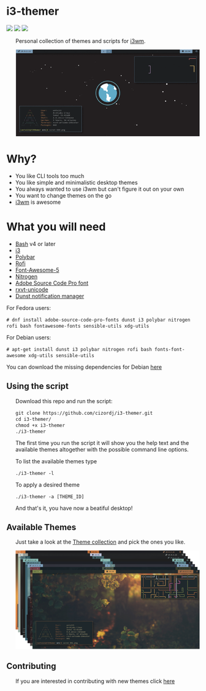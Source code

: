 <h1>i3-themer</h1>

![](https://img.shields.io/github/last-commit/cizordj/i3wm-themer/master)
![](https://img.shields.io/github/license/cizordj/i3wm-themer)
![](https://img.shields.io/github/languages/top/cizordj/i3wm-themer?label=bash)

<ul>
Personal collection of themes and scripts for <a href="https://www.i3wm.org">i3wm</a>.

![](assets/screenshots/workflow.gif?raw=true)
</ul>

<h1>Why?</h1>
<ul>
<li>You like CLI tools too much</li>
<li>You like simple and minimalistic desktop themes</li>
<li>You always wanted to use i3wm but can't figure it out on your own</li>
<li>You want to change themes on the go</li>
<li><a href="https://www.i3wm.org">i3wm</a> is awesome</li>
</ul>

<h1>What you will need</h1>
<ul>
    <li><a href="https://www.gnu.org/software/bash/">Bash</a> v4 or later</li>
    <li><a href="https://i3wm.org">i3</a></li>
    <li><a href="https://github.com/jaagr/polybar">Polybar</a></li>
    <li><a href="https://github.com/DaveDavenport/rofi">Rofi</a></li>
    <li><a href="https://fontawesome.com">Font-Awesome-5</a></li>
    <li><a href="https://packages.debian.org/sid/x11/nitrogen">Nitrogen</a></li>
    <li><a href="https://github.com/adobe-fonts/source-code-pro">Adobe Source Code Pro font</a></li>
    <li><a href="https://packages.debian.org/sid/rxvt">rxvt-unicode</a></li>
    <li><a href="https://packages.debian.org/sid/dunst">Dunst notification manager</a></li>
</ul>

<p>For Fedora users:</p>
    
    # dnf install adobe-source-code-pro-fonts dunst i3 polybar nitrogen rofi bash fontawesome-fonts sensible-utils xdg-utils
    
<p>For Debian users:</p>

    # apt-get install dunst i3 polybar nitrogen rofi bash fonts-font-awesome xdg-utils sensible-utils

<p>You can download the missing dependencies for Debian <a href="https://github.com/cizordj/i3-themer/blob/master/assets/debian_dependencies/">here</a></p>
<h2>Using the script</h2>
<ul>

Download this repo and run the script:

    git clone https://github.com/cizordj/i3-themer.git
    cd i3-themer/
    chmod +x i3-themer
    ./i3-themer

The first time you run the script it will show you the help text and the available
themes altogether with the possible command line options.

To list the available themes type
    
    ./i3-themer -l

To apply a desired theme
    
    ./i3-themer -a [THEME_ID]

And that's it, you have now a beatiful desktop!
</ul>

<h2>Available Themes</h2>
<ul>
Just take a look at the <a href="themes/">Theme collection</a> and pick the ones you like.

![](assets/screenshots/themepreview.png?raw=true)

</ul>
<h2>Contributing</h2>
<ul>
If you are interested in contributing with new themes
click <a href="https://github.com/cizordj/i3wm-themer/tree/master/assets/templates">here</a>
</ul>

